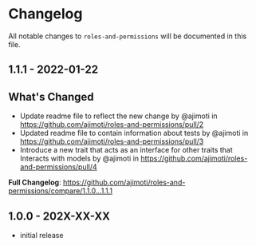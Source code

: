 # Changelog

All notable changes to `roles-and-permissions` will be documented in this file.

## 1.1.1 - 2022-01-22

## What's Changed

- Update readme file to reflect the new change by @ajimoti in https://github.com/ajimoti/roles-and-permissions/pull/2
- Updated readme file to contain information about tests by @ajimoti in https://github.com/ajimoti/roles-and-permissions/pull/3
- Introduce a new trait that acts as an interface for other traits that Interacts with models by @ajimoti in https://github.com/ajimoti/roles-and-permissions/pull/4

**Full Changelog**: https://github.com/ajimoti/roles-and-permissions/compare/1.1.0...1.1.1

## 1.0.0 - 202X-XX-XX

- initial release
